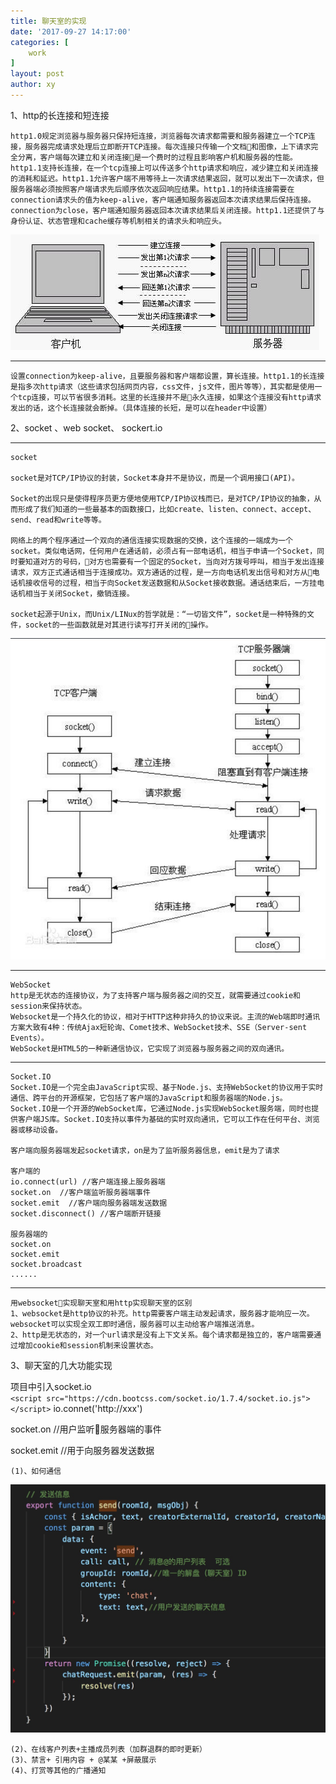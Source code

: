 ```yaml
---
title: 聊天室的实现
date: '2017-09-27 14:17:00'
categories: [
    work
]
layout: post
author: xy
---
```


1、http的长连接和短连接

	http1.0规定浏览器与服务器只保持短连接，浏览器每次请求都需要和服务器建立一个TCP连接，服务器完成请求处理后立即断开TCP连接。每次连接只传输一个文档和图像，上下请求完全分离，客户端每次建立和关闭连接是一个费时的过程且影响客户机和服务器的性能。
	http1.1支持长连接，在一个tcp连接上可以传送多个http请求和响应，减少建立和关闭连接的消耗和延迟。http1.1允许客户端不用等待上一次请求结果返回，就可以发出下一次请求，但服务器端必须按照客户端请求先后顺序依次返回响应结果。http1.1的持续连接需要在connection请求头的值为keep-alive，客户端通知服务器返回本次请求结果后保持连接。connection为close，客户端通知服务器返回本次请求结果后关闭连接。http1.1还提供了与身份认证、状态管理和cache缓存等机制相关的请求头和响应头。

![HTTP1.1长连接图](/images/http1.1.jpg)

----
	设置connection为keep-alive，且要服务器和客户端都设置，算长连接。http1.1的长连接是指多次http请求（这些请求包括网页内容，css文件，js文件，图片等等），其实都是使用一个tcp连接，可以节省很多消耗。这里的长连接并不是永久连接，如果这个连接没有http请求发出的话，这个长连接就会断掉。（具体连接的长短，是可以在header中设置）

2、socket 、web socket、 sockert.io

----
	socket

	socket是对TCP/IP协议的封装，Socket本身并不是协议，而是一个调用接口(API)。

	Socket的出现只是使得程序员更方便地使用TCP/IP协议栈而已，是对TCP/IP协议的抽象，从而形成了我们知道的一些最基本的函数接口，比如create、listen、connect、accept、send、read和write等等。

	网络上的两个程序通过一个双向的通信连接实现数据的交换，这个连接的一端成为一个socket。类似电话网，任何用户在通话前，必须占有一部电话机，相当于申请一个Socket，同时要知道对方的号码，对方也需要有一个固定的Socket，当向对方拨号呼叫，相当于发出连接请求，双方正式通话相当于连接成功。双方通话的过程，是一方向电话机发出信号和对方从电话机接收信号的过程，相当于向Socket发送数据和从Socket接收数据。通话结束后，一方挂电话机相当于关闭Socket，撤销连接。

	socket起源于Unix，而Unix/LINux的哲学就是：“一切皆文件”，socket是一种特殊的文件，socket的一些函数就是对其进行读写打开关闭的操作。

![socket通信图](/images/socket.png)

----

	WebSocket
	http是无状态的连接协议，为了支持客户端与服务器之间的交互，就需要通过cookie和session来保持状态。
	Websocket是一个持久化的协议，相对于HTTP这种非持久的协议来说。主流的Web端即时通讯方案大致有4种：传统Ajax短轮询、Comet技术、WebSocket技术、SSE（Server-sent Events）。
	WebSocket是HTML5的一种新通信协议，它实现了浏览器与服务器之间的双向通讯。

-----


	Socket.IO
	Socket.IO是一个完全由JavaScript实现、基于Node.js、支持WebSocket的协议用于实时通信、跨平台的开源框架，它包括了客户端的JavaScript和服务器端的Node.js。
	Socket.IO是一个开源的WebSocket库，它通过Node.js实现WebSocket服务端，同时也提供客户端JS库。Socket.IO支持以事件为基础的实时双向通讯，它可以工作在任何平台、浏览器或移动设备。

	客户端向服务器端发起socket请求，on是为了监听服务器信息，emit是为了请求

	客户端的
	io.connect(url) //客户端连接上服务器端
	socket.on  //客户端监听服务器端事件
	socket.emit  //客户端向服务器端发送数据
	socket.disconnect() //客户端断开链接

	服务器端的
	socket.on
	socket.emit
	socket.broadcast
	......


-----
	用websocket实现聊天室和用http实现聊天室的区别
	1、websocket是http协议的补充。http需要客户端主动发起请求，服务器才能响应一次。websocket可以实现全双工即时通信，服务器可以主动给客户端推送消息。
	2、http是无状态的，对一个url请求是没有上下文关系。每个请求都是独立的，客户端需要通过增加cookie和session机制来设置状态。

3、聊天室的几大功能实现

项目中引入socket.io   
`<script src="https://cdn.bootcss.com/socket.io/1.7.4/socket.io.js"></script>`
io.connet('http://xxx')

socket.on //用户监听服务器端的事件

socket.emit //用于向服务器发送数据



	(1)、如何通信

![贴代码1](/images/code1.jpg)

	(2)、在线客户列表+主播成员列表（加群退群的即时更新）
	(3)、禁言+ 引用内容 + @某某 +屏蔽展示
	(4)、打赏等其他的广播通知		
